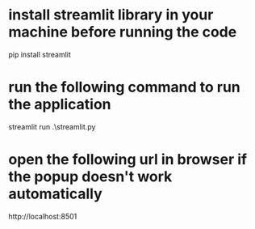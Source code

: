 # install streamlit library in your machine before running the code
pip install streamlit

# run the following command to run the application
streamlit run .\streamlit.py

# open the following url in browser if the popup doesn't work automatically
http://localhost:8501
